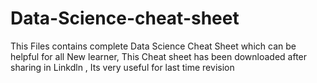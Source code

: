 # Data-Science-cheat-sheet
This Files contains complete Data Science Cheat Sheet which can be helpful for all New learner, This Cheat sheet has been downloaded after sharing in Linkdln , Its very useful for last time revision 
